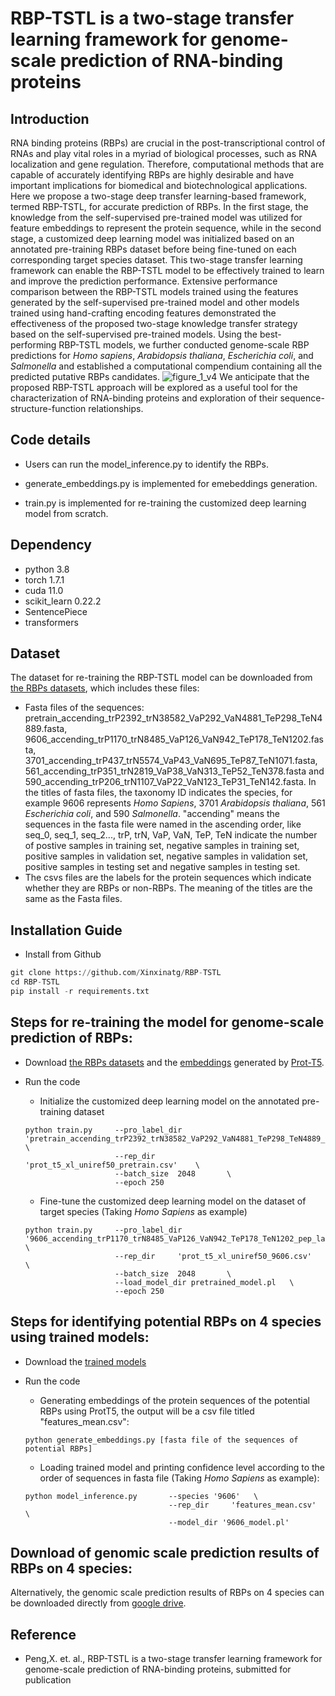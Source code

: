 # RBP-TSTL is a two-stage transfer learning framework for genome-scale prediction of RNA-binding proteins
## Introduction

RNA binding proteins (RBPs) are crucial in the post-transcriptional control of RNAs and play vital roles in a myriad of biological processes, such as RNA localization and gene regulation. Therefore, computational methods that are capable of accurately identifying RBPs are highly desirable and have important implications for biomedical and biotechnological applications. Here we propose a two-stage deep transfer learning-based framework, termed RBP-TSTL, for accurate prediction of RBPs. In the first stage, the knowledge from the self-supervised pre-trained model was utilized for feature embeddings to represent the protein sequence, while in the second stage, a customized deep learning model was initialized based on an annotated pre-training RBPs dataset before being fine-tuned on each corresponding target species dataset. This two-stage transfer learning framework can enable the RBP-TSTL model to be effectively trained to learn and improve the prediction performance. Extensive performance comparison between the RBP-TSTL models trained using the features generated by the self-supervised pre-trained model and other models trained using hand-crafting encoding features demonstrated the effectiveness of the proposed two-stage knowledge transfer strategy based on the self-supervised pre-trained models. Using the best-performing RBP-TSTL models, we further conducted genome-scale RBP predictions for *Homo sapiens*, *Arabidopsis thaliana*, *Escherichia coli*, and *Salmonella* and established a computational compendium containing all the predicted putative RBPs candidates. 
![figure_1_v4](https://user-images.githubusercontent.com/72983482/154390499-45bed4dc-a8f4-4c38-9a5a-e91b0d112842.png)
We anticipate that the proposed RBP-TSTL approach will be explored as a useful tool for the characterization of RNA-binding proteins and exploration of their sequence-structure-function relationships.


## Code details

* Users can run the model_inference.py to identify the RBPs. 

* generate_embeddings.py is implemented for emebeddings generation. 
* train.py is implemented for re-training the customized deep learning model from scratch. 



## Dependency
* python 3.8
* torch 1.7.1
* cuda 11.0
* scikit_learn 0.22.2 
* SentencePiece 
* transformers

## Dataset
The dataset for re-training the RBP-TSTL model can be downloaded from [the RBPs datasets](https://drive.google.com/drive/folders/1T_PGS3Ake0HGG7S4A4nopcJY5ieQur_4?usp=sharing), which includes these files:
* Fasta files of the sequences: pretrain_accending_trP2392_trN38582_VaP292_VaN4881_TeP298_TeN4889.fasta, 9606_accending_trP1170_trN8485_VaP126_VaN942_TeP178_TeN1202.fasta, 3701_accending_trP437_trN5574_VaP43_VaN695_TeP87_TeN1071.fasta, 561_accending_trP351_trN2819_VaP38_VaN313_TeP52_TeN378.fasta and 590_accending_trP206_trN1107_VaP22_VaN123_TeP31_TeN142.fasta. In the titles of fasta files, the taxonomy ID indicates the species, for example 9606 represents *Homo Sapiens*, 3701 *Arabidopsis thaliana*, 561 *Escherichia coli*, and 590 *Salmonella*. "accending" means the sequences in the fasta file were named in the ascending order, like seq_0, seq_1, seq_2..., trP, trN, VaP, VaN, TeP, TeN indicate the number of postive samples in training set, negative samples in training set, positive samples in validation set, negative samples in validation set, positive samples in testing set and negative samples in testing set.
* The csvs files are the labels for the protein sequences which indicate whether they are RBPs or non-RBPs. The meaning of the titles are the same as the Fasta files.


## Installation Guide

*  Install from Github 
```python
git clone https://github.com/Xinxinatg/RBP-TSTL
cd RBP-TSTL
pip install -r requirements.txt
```
## Steps for re-training the model for genome-scale prediction of RBPs:
* Download [the RBPs datasets](https://drive.google.com/drive/folders/1T_PGS3Ake0HGG7S4A4nopcJY5ieQur_4?usp=sharing) and the [embeddings](https://drive.google.com/drive/folders/17hbcbqwrFsxam3njYmPsUMb_3iycbLHK?usp=sharing) generated by [Prot-T5](https://github.com/agemagician/ProtTrans). 
- Run the code 
    - Initialize the customized deep learning model on the annotated pre-training dataset
    ```
    python train.py     --pro_label_dir 'pretrain_accending_trP2392_trN38582_VaP292_VaN4881_TeP298_TeN4889_pep_label.csv'   \ 
                        --rep_dir     'prot_t5_xl_uniref50_pretrain.csv'    \
                        --batch_size  2048       \
                        --epoch 250 
    ```
    - Fine-tune the customized deep learning model on the dataset of target species (Taking *Homo Sapiens* as example)
    
    ```
    python train.py     --pro_label_dir '9606_accending_trP1170_trN8485_VaP126_VaN942_TeP178_TeN1202_pep_label.csv'   \ 
                        --rep_dir     'prot_t5_xl_uniref50_9606.csv'    \
                        --batch_size  2048       \
                        --load_model_dir pretrained_model.pl   \
                        --epoch 250 
    ```

## Steps for identifying potential RBPs on 4 species using trained models:
* Download the [trained models](https://drive.google.com/drive/folders/1ZGBkgefSMD0hxILR9AIF7VG8yWfikg1q?usp=sharing)
- Run the code 
    - Generating embeddings of the protein sequences of the potential RBPs using ProtT5, the output will be a csv file titled "features_mean.csv":
    ```
    python generate_embeddings.py [fasta file of the sequences of potential RBPs]
    ```
    - Loading trained model and printing confidence level according to the order of sequences in fasta file (Taking *Homo Sapiens* as example):
    
    ```
    python model_inference.py       --species '9606'   \ 
                                    --rep_dir     'features_mean.csv'    \
                                    --model_dir '9606_model.pl'   
    ```

## Download of genomic scale prediction results of RBPs on 4 species:
Alternatively, the genomic scale prediction results of RBPs on 4 species can be downloaded directly from [google drive](https://drive.google.com/file/d/1i0oYZCt24j5--rBCuUeky81qEOZwlLT9/view?usp=sharing).
## Reference
* Peng,X. et. al., RBP-TSTL is a two-stage transfer learning framework for genome-scale prediction of RNA-binding proteins, submitted for publication
